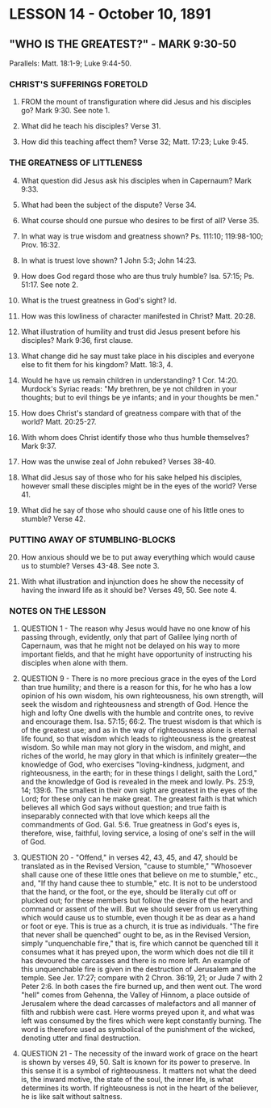# LESSON 14 - October 10, 1891

## "WHO IS THE GREATEST?" - MARK 9:30-50

Parallels: Matt. 18:1-9; Luke 9:44-50.

### CHRIST'S SUFFERINGS FORETOLD

1. FROM the mount of transfiguration where did Jesus and his disciples go? Mark 9:30. See note 1.

2. What did he teach his disciples? Verse 31.

3. How did this teaching affect them? Verse 32; Matt. 17:23; Luke 9:45.

### THE GREATNESS OF LITTLENESS

4. What question did Jesus ask his disciples when in Capernaum? Mark 9:33.

5. What had been the subject of the dispute? Verse 34.

6. What course should one pursue who desires to be first of all? Verse 35.

7. In what way is true wisdom and greatness shown? Ps. 111:10; 119:98-100; Prov. 16:32.

8. In what is truest love shown? 1 John 5:3; John 14:23.

9. How does God regard those who are thus truly humble? Isa. 57:15; Ps. 51:17. See note 2.

10. What is the truest greatness in God's sight? Id.

11. How was this lowliness of character manifested in Christ? Matt. 20:28.

12. What illustration of humility and trust did Jesus present before his disciples? Mark 9:36, first clause.

13. What change did he say must take place in his disciples and everyone else to fit them for his kingdom? Matt. 18:3, 4.

14. Would he have us remain children in understanding? 1 Cor. 14:20. Murdock's Syriac reads: "My brethren, be ye not children in your thoughts; but to evil things be ye infants; and in your thoughts be men."

15. How does Christ's standard of greatness compare with that of the world? Matt. 20:25-27.

16. With whom does Christ identify those who thus humble themselves? Mark 9:37.

17. How was the unwise zeal of John rebuked? Verses 38-40.

18. What did Jesus say of those who for his sake helped his disciples, however small these disciples might be in the eyes of the world? Verse 41.

19. What did he say of those who should cause one of his little ones to stumble? Verse 42.

### PUTTING AWAY OF STUMBLING-BLOCKS

20. How anxious should we be to put away everything which would cause us to stumble? Verses 43-48. See note 3.

21. With what illustration and injunction does he show the necessity of having the inward life as it should be? Verses 49, 50. See note 4.

### NOTES ON THE LESSON

1. QUESTION 1 - The reason why Jesus would have no one know of his passing through, evidently, only that part of Galilee lying north of Capernaum, was that he might not be delayed on his way to more important fields, and that he might have opportunity of instructing his disciples when alone with them.

2. QUESTION 9 - There is no more precious grace in the eyes of the Lord than true humility; and there is a reason for this, for he who has a low opinion of his own wisdom, his own righteousness, his own strength, will seek the wisdom and righteousness and strength of God. Hence the high and lofty One dwells with the humble and contrite ones, to revive and encourage them. Isa. 57:15; 66:2. The truest wisdom is that which is of the greatest use; and as in the way of righteousness alone is eternal life found, so that wisdom which leads to righteousness is the greatest wisdom. So while man may not glory in the wisdom, and might, and riches of the world, he may glory in that which is infinitely greater—the knowledge of God, who exercises "loving-kindness, judgment, and righteousness, in the earth; for in these things I delight, saith the Lord," and the knowledge of God is revealed in the meek and lowly. Ps. 25:9, 14; 139:6. The smallest in their own sight are greatest in the eyes of the Lord; for these only can he make great. The greatest faith is that which believes all which God says without question; and true faith is inseparably connected with that love which keeps all the commandments of God. Gal. 5:6. True greatness in God's eyes is, therefore, wise, faithful, loving service, a losing of one's self in the will of God.

3. QUESTION 20 - "Offend," in verses 42, 43, 45, and 47, should be translated as in the Revised Version, "cause to stumble," "Whosoever shall cause one of these little ones that believe on me to stumble," etc., and, "If thy hand cause thee to stumble," etc. It is not to be understood that the hand, or the foot, or the eye, should be literally cut off or plucked out; for these members but follow the desire of the heart and command or assent of the will. But we should sever from us everything which would cause us to stumble, even though it be as dear as a hand or foot or eye. This is true as a church, it is true as individuals. "The fire that never shall be quenched" ought to be, as in the Revised Version, simply "unquenchable fire," that is, fire which cannot be quenched till it consumes what it has preyed upon, the worm which does not die till it has devoured the carcasses and there is no more left. An example of this unquenchable fire is given in the destruction of Jerusalem and the temple. See Jer. 17:27; compare with 2 Chron. 36:19, 21; or Jude 7 with 2 Peter 2:6. In both cases the fire burned up, and then went out. The word "hell" comes from Gehenna, the Valley of Hinnom, a place outside of Jerusalem where the dead carcasses of malefactors and all manner of filth and rubbish were cast. Here worms preyed upon it, and what was left was consumed by the fires which were kept constantly burning. The word is therefore used as symbolical of the punishment of the wicked, denoting utter and final destruction.

4. QUESTION 21 - The necessity of the inward work of grace on the heart is shown by verses 49, 50. Salt is known for its power to preserve. In this sense it is a symbol of righteousness. It matters not what the deed is, the inward motive, the state of the soul, the inner life, is what determines its worth. If righteousness is not in the heart of the believer, he is like salt without saltness.